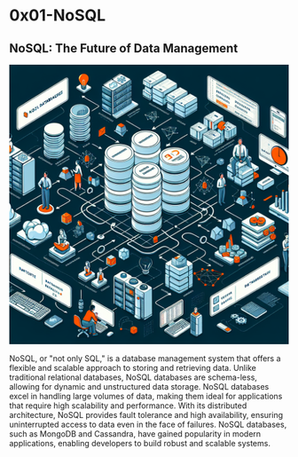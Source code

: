 # 0x01-NoSQL

<h2>
NoSQL: The Future of Data Management
  </h2>
  <img src="image.png" />
<p>
  NoSQL, or "not only SQL," is a database management system that offers a flexible and scalable approach to storing and retrieving data.
Unlike traditional relational databases, NoSQL databases are schema-less, allowing for dynamic and unstructured data storage.
NoSQL databases excel in handling large volumes of data, making them ideal for applications that require high scalability and performance.
With its distributed architecture, NoSQL provides fault tolerance and high availability, ensuring uninterrupted access to data even in the face of failures.
NoSQL databases, such as MongoDB and Cassandra, have gained popularity in modern applications, enabling developers to build robust and scalable systems.
</p>
